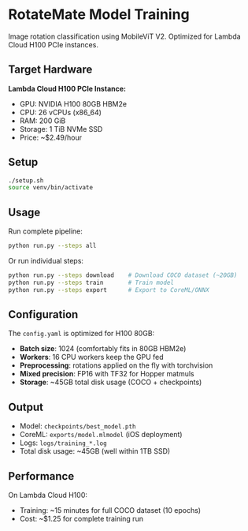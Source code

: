 # RotateMate Model Training

Image rotation classification using MobileViT V2. Optimized for Lambda Cloud H100 PCIe instances.

## Target Hardware

**Lambda Cloud H100 PCIe Instance:**
- GPU: NVIDIA H100 80GB HBM2e
- CPU: 26 vCPUs (x86_64)
- RAM: 200 GiB
- Storage: 1 TiB NVMe SSD
- Price: ~$2.49/hour

## Setup

```bash
./setup.sh
source venv/bin/activate
```

## Usage

Run complete pipeline:
```bash
python run.py --steps all
```

Or run individual steps:
```bash
python run.py --steps download    # Download COCO dataset (~20GB)
python run.py --steps train       # Train model
python run.py --steps export      # Export to CoreML/ONNX
```

## Configuration

The `config.yaml` is optimized for H100 80GB:
- **Batch size**: 1024 (comfortably fits in 80GB HBM2e)
- **Workers**: 16 CPU workers keep the GPU fed
- **Preprocessing**: rotations applied on the fly with torchvision
- **Mixed precision**: FP16 with TF32 for Hopper matmuls
- **Storage**: ~45GB total disk usage (COCO + checkpoints)

## Output

- Model: `checkpoints/best_model.pth`
- CoreML: `exports/model.mlmodel` (iOS deployment)
- Logs: `logs/training_*.log`
- Total disk usage: ~45GB (well within 1TB SSD)

## Performance

On Lambda Cloud H100:
- Training: ~15 minutes for full COCO dataset (10 epochs)
- Cost: ~$1.25 for complete training run
